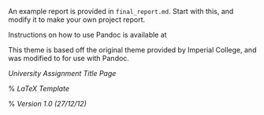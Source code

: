 An example report is provided in `final_report.md`. Start with this, and modify it to make your own project report.

Instructions on how to use Pandoc is available at []()

This theme is based off the original theme provided by Imperial College, and was modified to for use with Pandoc. 

*University Assignment Title Page* 

% *LaTeX Template*

% *Version 1.0 (27/12/12)*


